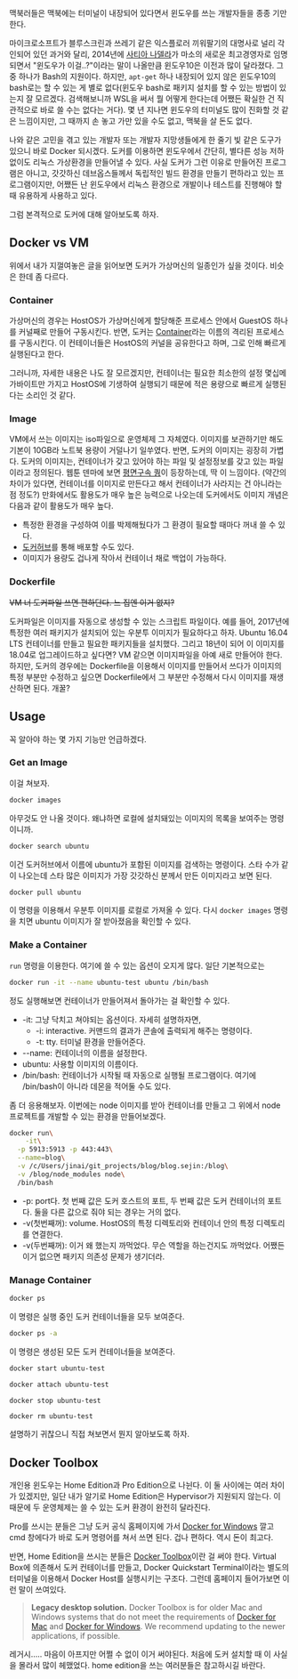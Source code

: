맥북러들은 맥북에는 터미널이 내장되어 있다면서 윈도우를 쓰는 개발자들을 종종 기만한다. 

마이크로소프트가 블루스크린과 쓰레기 같은 익스플로러 끼워팔기의 대명사로 널리 각인되어 있던 과거와 달리, 2014년에 [사티아 나델라](https://ko.wikipedia.org/wiki/%EC%82%AC%ED%8B%B0%EC%95%84_%EB%82%98%EB%8D%B8%EB%9D%BC)가 마소의 새로운 최고경영자로 임명되면서 "윈도우가 이걸..?"이라는 말이 나올만큼 윈도우10은 이전과 많이 달라졌다. 그 중 하나가 Bash의 지원이다. 하지만, `apt-get` 하나 내장되어 있지 않은 윈도우10의 bash로는 할 수 있는 게 별로 없다(윈도우 bash로 패키지 설치를 할 수 있는 방법이 있는지 잘 모르겠다. 검색해보니까 WSL을 써서 뭘 어떻게 한다는데 어쨌든 확실한 건 직관적으로 바로 쓸 수는 없다는 거다). 몇 년 지나면 윈도우의 터미널도 많이 진화할 것 같은 느낌이지만, 그 때까지 손 놓고 가만 있을 수도 없고, 맥북을 살 돈도 없다.

나와 같은 고민을 겪고 있는 개발자 또는 개발자 지망생들에게 한 줄기 빛 같은 도구가 있으니 바로 Docker 되시겠다. 도커를 이용하면 윈도우에서 간단히, 별다른 성능 저하 없이도 리눅스 가상환경을 만들어낼 수 있다. 사실 도커가 그런 이유로 만들어진 프로그램은 아니고, 갓갓하신 데브옵스들께서 독립적인 빌드 환경을 만들기 편하라고 있는 프로그램이지만, 어쨌든 난 윈도우에서 리눅스 환경으로 개발이나 테스트를 진행해야 할 때 유용하게 사용하고 있다.

그럼 본격적으로 도커에 대해 알아보도록 하자.



## Docker vs VM

위에서 내가 지껄여놓은 글을 읽어보면 도커가 가상머신의 일종인가 싶을 것이다. 비슷은 한데 좀 다르다.

### Container

가상머신의 경우는 HostOS가 가상머신에게 할당해준 프로세스 안에서 GuestOS 하나를 커널째로 만들어 구동시킨다. 반면, 도커는 [Container](https://www.docker.com/what-container)라는 이름의 격리된 프로세스를 구동시킨다. 이 컨테이너들은 HostOS의 커널을 공유한다고 하며, 그로 인해 빠르게 실행된다고 한다. 

그러니까, 자세한 내용은 나도 잘 모르겠지만, 컨테이너는 필요한 최소한의 설정 몇십메가바이트만 가지고 HostOS에 기생하여 실행되기 때문에 적은 용량으로 빠르게 실행된다는 소리인 것 같다.

### Image

VM에서 쓰는 이미지는 iso파일으로 운영체제 그 자체였다. 이미지를 보관하기만 해도 기본이 10GB라 노트북 용량이 거덜나기 일쑤였다. 반면, 도커의 이미지는 굉장히 가볍다. 도커의 이미지는, 컨테이너가 갖고 있어야 하는 파일 및 설정정보를 갖고 있는 파일이라고 정의된다. 웹툰 덴마에 보면 [평면구속 퀑](https://namu.wiki/w/%ED%80%91#s-5.14)이 등장하는데, 딱 이 느낌이다. (약간의 차이가 있다면, 컨테이너를 이미지로 만든다고 해서 컨테이너가 사라지는 건 아니라는 점 정도?) 만화에서도 활용도가 매우 높은 능력으로 나오는데 도커에서도 이미지 개념은 다음과 같이 활용도가 매우 높다.

* 특정한 환경을 구성하여 이를 박제해뒀다가 그 환경이 필요할 때마다 꺼내 쓸 수 있다.
* [도커허브](https://hub.docker.com/)를 통해 배포할 수도 있다. 
* 이미지가 용량도 겁나게 작아서 컨테이너 채로 백업이 가능하다. 

### Dockerfile

~~VM 너 도커파일 쓰면 편하단다. 느 집엔 이거 없지?~~

도커파일은 이미지를 자동으로 생성할 수 있는 스크립트 파일이다. 예를 들어, 2017년에 특정한 여러 패키지가 설치되어 있는 우분투 이미지가 필요하다고 하자. Ubuntu 16.04 LTS 컨테이너를 만들고 필요한 패키지들을 설치했다. 그리고 18년이 되어 이 이미지를 18.04로 업그레이드하고 싶다면? VM 같으면 이미지파일을 아예 새로 만들어야 한다. 하지만, 도커의 경우에는 Dockerfile을 이용해서 이미지를 만들어서 쓰다가 이미지의 특정 부분만 수정하고 싶으면 Dockerfile에서 그 부분만 수정해서 다시 이미지를 재생산하면 된다. 개꿀?



## Usage

꼭 알아야 하는 몇 가지 기능만 언급하겠다.

### Get an Image

이걸 쳐보자.

```bash
docker images
```

아무것도 안 나올 것이다. 왜냐하면 로컬에 설치돼있는 이미지의 목록을 보여주는 명령이니까.

```bash
docker search ubuntu
```

이건 도커허브에서 이름에 ubuntu가 포함된 이미지를 검색하는 명령이다. 스타 수가 같이 나오는데 스타 많은 이미지가 가장 갓갓하신 분께서 만든 이미지라고 보면 된다.

```bash
docker pull ubuntu
```

이 명령을 이용해서 우분투 이미지를 로컬로 가져올 수 있다. 다시 `docker images` 명령을 치면 ubuntu 이미지가 잘 받아졌음을 확인할 수 있다.

### Make a Container

`run` 명령을 이용한다. 여기에 쓸 수 있는 옵션이 오지게 많다. 일단 기본적으로는 

```bash
docker run -it --name ubuntu-test ubuntu /bin/bash
```

정도 실행해보면 컨테이너가 만들어져서 돌아가는 걸 확인할 수 있다.

* -it: 그냥 닥치고 쳐야되는 옵션이다. 자세히 설명하자면,
  * -i: interactive. 커맨드의 결과가 콘솔에 출력되게 해주는 명령이다.
  * -t: tty. 터미널 환경을 만들어준다.
* --name: 컨테이너의 이름을 설정한다.
* ubuntu: 사용할 이미지의 이름이다.
* /bin/bash: 컨테이너가 시작될 때 자동으로 실행될 프로그램이다. 여기에 /bin/bash이 아니라 데몬을 적어둘 수도 있다.

좀 더 응용해보자. 이번에는 node 이미지를 받아 컨테이너를 만들고 그 위에서 node 프로젝트를 개발할 수 있는 환경을 만들어보겠다.

```bash
docker run\
	-it\
  -p 5913:5913 -p 443:443\
  --name=blog\
  -v /c/Users/jinai/git_projects/blog/blog.sejin:/blog\
  -v /blog/node_modules node\
  /bin/bash
```

* -p: port다. 첫 번째 값은 도커 호스트의 포트, 두 번째 값은 도커 컨테이너의 포트다. 둘을 다른 값으로 줘야 되는 경우는 거의 없다.
* -v(첫번째꺼): volume. HostOS의 특정 디렉토리와 컨테이너 안의 특정 디렉토리를 연결한다. 
* -v(두번째꺼): 이거 왜 했는지 까먹었다. 무슨 역할을 하는건지도 까먹었다. 어쨌든 이거 없으면 패키지 의존성 문제가 생기더라.

### Manage Container

```bash
docker ps
```

이 명령은 실행 중인 도커 컨테이너들을 모두 보여준다.

```bash
docker ps -a
```

이 명령은 생성된 모든 도커 컨테이너들을 보여준다.

```bash
docker start ubuntu-test
```

```bash
docker attach ubuntu-test
```

```bash
docker stop ubuntu-test
```

```
docker rm ubuntu-test
```

설명하기 귀찮으니 직접 쳐보면서 뭔지 알아보도록 하자.



## Docker Toolbox

개인용 윈도우는 Home Edition과 Pro Edition으로 나뉜다. 이 둘 사이에는 여러 차이가 있겠지만, 일단 내가 알기로 Home Edition은 Hypervisor가 지원되지 않는다. 이 때문에 두 운영체제는 쓸 수 있는 도커 환경이 완전히 달라진다.

Pro를 쓰시는 분들은 그냥 도커 공식 홈페이지에 가서 [Docker for Windows](https://docs.docker.com/docker-for-windows/) 깔고 cmd 창에다가 바로 도커 명령어를 쳐서 쓰면 된다. 겁나 편하다. 역시 돈이 최고다.

반면, Home Edition을 쓰시는 분들은 [Docker Toolbox](https://docs.docker.com/toolbox/overview/)이란 걸 써야 한다. Virtual Box에 의존해서 도커 컨테이너를 만들고, Docker Quickstart Terminal이라는 별도의 터미널을 이용해서 Docker Host를 실행시키는 구조다. 그런데 홈페이지 들어가보면 이런 말이 쓰여있다.

> **Legacy desktop solution.** Docker Toolbox is for older Mac and Windows systems that do not meet the requirements of [Docker for Mac](https://docs.docker.com/docker-for-mac/) and [Docker for Windows](https://docs.docker.com/docker-for-windows/). We recommend updating to the newer applications, if possible. 

레거시..... 마음이 아프지만 어쩔 수 없이 이거 써야된다. 처음에 도커 설치할 때 이 사실을 몰라서 많이 헤맸었다. home edition을 쓰는 여러분들은 참고하시길 바란다.
